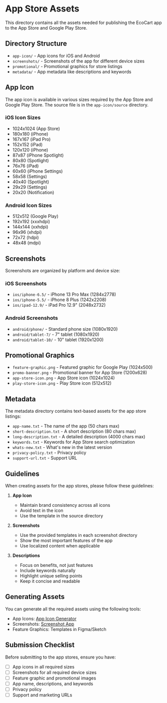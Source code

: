 # App Store Assets

This directory contains all the assets needed for publishing the EcoCart app to the App Store and Google Play Store.

## Directory Structure

- `app-icon/` - App icons for iOS and Android
- `screenshots/` - Screenshots of the app for different device sizes
- `promotional/` - Promotional graphics for store listings
- `metadata/` - App metadata like descriptions and keywords

## App Icon

The app icon is available in various sizes required by the App Store and Google Play Store. The source file is in the `app-icon/source` directory.

### iOS Icon Sizes

- 1024x1024 (App Store)
- 180x180 (iPhone)
- 167x167 (iPad Pro)
- 152x152 (iPad)
- 120x120 (iPhone)
- 87x87 (iPhone Spotlight)
- 80x80 (Spotlight)
- 76x76 (iPad)
- 60x60 (iPhone Settings)
- 58x58 (Settings)
- 40x40 (Spotlight)
- 29x29 (Settings)
- 20x20 (Notification)

### Android Icon Sizes

- 512x512 (Google Play)
- 192x192 (xxxhdpi)
- 144x144 (xxhdpi)
- 96x96 (xhdpi)
- 72x72 (hdpi)
- 48x48 (mdpi)

## Screenshots

Screenshots are organized by platform and device size:

### iOS Screenshots

- `ios/iphone-6.5/` - iPhone 13 Pro Max (1284x2778)
- `ios/iphone-5.5/` - iPhone 8 Plus (1242x2208)
- `ios/ipad-12.9/` - iPad Pro 12.9" (2048x2732)

### Android Screenshots

- `android/phone/` - Standard phone size (1080x1920)
- `android/tablet-7/` - 7" tablet (1080x1920)
- `android/tablet-10/` - 10" tablet (1920x1200)

## Promotional Graphics

- `feature-graphic.png` - Featured graphic for Google Play (1024x500)
- `promo-banner.png` - Promotional banner for App Store (1200x628)
- `app-store-icon.png` - App Store icon (1024x1024)
- `play-store-icon.png` - Play Store icon (512x512)

## Metadata

The metadata directory contains text-based assets for the app store listings:

- `app-name.txt` - The name of the app (50 chars max)
- `short-description.txt` - A short description (80 chars max)
- `long-description.txt` - A detailed description (4000 chars max)
- `keywords.txt` - Keywords for App Store search optimization
- `whats-new.txt` - What's new in the latest version
- `privacy-policy.txt` - Privacy policy
- `support-url.txt` - Support URL

## Guidelines

When creating assets for the app stores, please follow these guidelines:

1. **App Icon**
   - Maintain brand consistency across all icons
   - Avoid text in the icon
   - Use the template in the source directory

2. **Screenshots**
   - Use the provided templates in each screenshot directory
   - Show the most important features of the app
   - Use localized content when applicable

3. **Descriptions**
   - Focus on benefits, not just features
   - Include keywords naturally
   - Highlight unique selling points
   - Keep it concise and readable

## Generating Assets

You can generate all the required assets using the following tools:

- App Icons: [App Icon Generator](https://appicon.co/)
- Screenshots: [Screenshot App](https://shotbot.io/)
- Feature Graphics: Templates in Figma/Sketch

## Submission Checklist

Before submitting to the app stores, ensure you have:

- [ ] App icons in all required sizes
- [ ] Screenshots for all required device sizes
- [ ] Feature graphic and promotional images
- [ ] App name, descriptions, and keywords
- [ ] Privacy policy
- [ ] Support and marketing URLs 